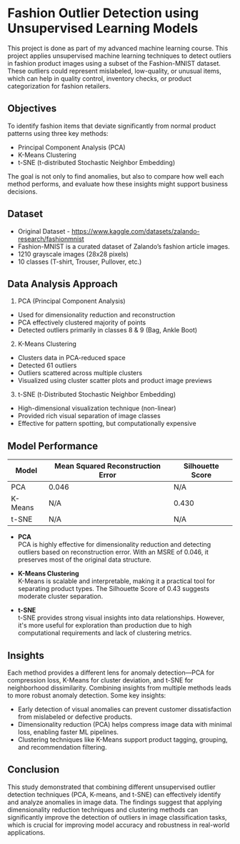 # Fashion Outlier Detection using Unsupervised Learning Models

This project is done as part of my advanced machine learning course. This project applies unsupervised machine learning techniques to detect outliers in fashion product images using a subset of the Fashion-MNIST dataset. These outliers could represent mislabeled, low-quality, or unusual items, which can help in quality control, inventory checks, or product categorization for fashion retailers.

## Objectives
To identify fashion items that deviate significantly from normal product patterns using three key methods:
  - Principal Component Analysis (PCA)
  - K-Means Clustering
  - t-SNE (t-distributed Stochastic Neighbor Embedding)

The goal is not only to find anomalies, but also to compare how well each method performs, and evaluate how these insights might support business decisions.

## Dataset
- Original Dataset - https://www.kaggle.com/datasets/zalando-research/fashionmnist
- Fashion-MNIST is a curated dataset of Zalando’s fashion article images.
- 1210 grayscale images (28x28 pixels)
- 10 classes (T-shirt, Trouser, Pullover, etc.)

## Data Analysis Approach
1. PCA (Principal Component Analysis)
- Used for dimensionality reduction and reconstruction
- PCA effectively clustered majority of points
- Detected outliers primarily in classes 8 & 9 (Bag, Ankle Boot)

2. K-Means Clustering
- Clusters data in PCA-reduced space
- Detected 61 outliers
- Outliers scattered across multiple clusters
- Visualized using cluster scatter plots and product image previews

3. t-SNE (t-Distributed Stochastic Neighbor Embedding)
- High-dimensional visualization technique (non-linear)
- Provided rich visual separation of image classes
- Effective for pattern spotting, but computationally expensive

## Model Performance
| Model   | Mean Squared Reconstruction Error | Silhouette Score |
|---------|-----------------------------------|------------------|
| PCA     | 0.046                             | N/A              |
| K-Means | N/A                               | 0.430            |
| t-SNE   | N/A                               | N/A              |

- **PCA**  
  PCA is highly effective for dimensionality reduction and detecting outliers based on reconstruction error. With an MSRE of 0.046, it preserves most of the original data structure.

- **K-Means Clustering**  
  K-Means is scalable and interpretable, making it a practical tool for separating product types. The Silhouette Score of 0.43 suggests moderate cluster separation.

- **t-SNE**  
  t-SNE provides strong visual insights into data relationships. However, it's more useful for exploration than production due to high computational requirements and lack of clustering metrics.

## Insights 
Each method provides a different lens for anomaly detection—PCA for compression loss, K-Means for cluster deviation, and t-SNE for neighborhood dissimilarity. Combining insights from multiple methods leads to more robust anomaly detection. Some key insights:

- Early detection of visual anomalies can prevent customer dissatisfaction from mislabeled or defective products.
- Dimensionality reduction (PCA) helps compress image data with minimal loss, enabling faster ML pipelines.
- Clustering techniques like K-Means support product tagging, grouping, and recommendation filtering.

## Conclusion

This study demonstrated that combining different unsupervised outlier detection techniques (PCA, K-means, and t-SNE) can effectively identify and analyze anomalies in image data. The findings suggest that applying dimensionality reduction techniques and clustering methods can significantly improve the detection of outliers in image classification tasks, which is crucial for improving model accuracy and robustness in real-world applications.
